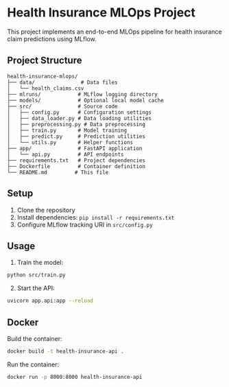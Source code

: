 # Health Insurance MLOps Project

This project implements an end-to-end MLOps pipeline for health insurance claim predictions using MLflow.

## Project Structure

```
health-insurance-mlops/
├── data/               # Data files
│   └── health_claims.csv
├── mlruns/            # MLflow logging directory
├── models/            # Optional local model cache
├── src/               # Source code
│   ├── config.py      # Configuration settings
│   ├── data_loader.py # Data loading utilities
│   ├── preprocessing.py # Data preprocessing
│   ├── train.py       # Model training
│   ├── predict.py     # Prediction utilities
│   └── utils.py       # Helper functions
├── app/               # FastAPI application
│   └── api.py         # API endpoints
├── requirements.txt   # Project dependencies
├── Dockerfile         # Container definition
└── README.md         # This file
```

## Setup

1. Clone the repository
2. Install dependencies: `pip install -r requirements.txt`
3. Configure MLflow tracking URI in `src/config.py`

## Usage

1. Train the model:
```bash
python src/train.py
```

2. Start the API:
```bash
uvicorn app.api:app --reload
```

## Docker

Build the container:
```bash
docker build -t health-insurance-api .
```

Run the container:
```bash
docker run -p 8000:8000 health-insurance-api
```
